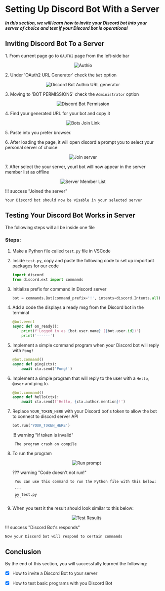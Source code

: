 # Setting Up Discord Bot With a Server

**_In this section, we will learn how to invite your Discord bot into your server of choice and test if your Discord bot is operational_**

## Inviting Discord Bot To a Server

1\. From current page go to `OAUTH2` page from the left-side bar

<div style="text-align: center;">
    <img src="../assets/tasktwo/tasktwo_p1.png" alt="Authio">
</div>

2\. Under 'OAuth2 URL Generator' check the `bot` option

   <div style="text-align: center;">
      <img src="../assets/tasktwo/tasktwo_p2.png" alt="Discord Bot Authio URL generator">
   </div>

3\. Moving to 'BOT PERMISSIONS' check the `Administrator` option

   <div style="text-align: center;">
      <img src="../assets/tasktwo/tasktwo_p3.png" alt="Discord Bot Permission">
   </div>

4\. Find your generated URL for your bot and copy it

   <div style="text-align: center;">
      <img src="../assets/tasktwo/tasktwo_p4.png" alt="Bots Join Link">
   </div>

5\. Paste into you prefer browser.

6\. After loading the page, it will open discord a prompt you to select your personal server of choice

   <div style="text-align: center;">
      <img src="../assets/tasktwo/tasktwo_p5.png" alt="Join server">
   </div>

7\. After select the your server, yourl bot will now appear in the server member list as offline

   <div style="text-align: center;">
      <img src="../assets/tasktwo/tasktwo_p6.png" alt="Server Member List">
   </div>

!!! success "Joined the server"

    Your Discord bot should now be visable in your selected server

## Testing Your Discord Bot Works in Server

The following steps will all be inside one file

### Steps:

1. Make a Python file called `test.py` file in VSCode

2. Inside `test.py`, copy and paste the following code to set up important packages for our code

    ```py
    import discord
    from discord.ext import commands
    ```

3. Initialize prefix for command in Discord server

    ```py
    bot = commands.Bot(command_prefix='!', intents=discord.Intents.all())
    ```

4. Add a code the displays a ready msg from the Discord bot in the terminal

    ```py
    @bot.event
    async def on_ready():
        print(f'Logged in as {bot.user.name} ({bot.user.id})')
        print('------')
    ```

5. Implement a simple command program when your Discord bot will reply with `Pong!`

    ```py
    @bot.command()
    async def ping(ctx):
        await ctx.send('Pong!')
    ```

6. Implement a simple program that will reply to the user with a `Hello, @user` and ping to.

    ```py
    @bot.command()
    async def hello(ctx):
        await ctx.send(f'Hello, {ctx.author.mention}!')
    ```

7. Replace `YOUR_TOKEN_HERE` with your Discord bot's token to allow the bot to connect to discord server API

    ```py
    bot.run('YOUR_TOKEN_HERE')
    ```

    !!! warning "If token is invalid"
        
        The program crash on compile

8. To run the program

    <div style="text-align: center;">
      <img src="../assets/tasktwo/run_python.py.png" alt="Run prompt">
    </div>

    ??? warning "Code doesn't not run!"

        You can use this command to run the Python file with this below:

        ```
        py test.py
        ```

9. When you test it the result should look similar to this below:

    <div style="text-align: center;">
      <img src="../assets/tasktwo/Discord_bot_test.gif" alt="Test Results">
    </div>


!!! success "Discord Bot's responds"

    Now your Discord bot will respond to certain commands

## Conclusion

By the end of this section, you will successfully learned the following:

- [x] How to invite a Discord Bot to your server

- [x] How to test basic programs with you Discord Bot
